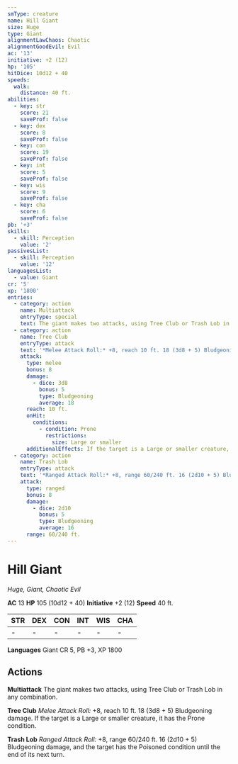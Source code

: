 ```yaml
---
smType: creature
name: Hill Giant
size: Huge
type: Giant
alignmentLawChaos: Chaotic
alignmentGoodEvil: Evil
ac: '13'
initiative: +2 (12)
hp: '105'
hitDice: 10d12 + 40
speeds:
  walk:
    distance: 40 ft.
abilities:
  - key: str
    score: 21
    saveProf: false
  - key: dex
    score: 8
    saveProf: false
  - key: con
    score: 19
    saveProf: false
  - key: int
    score: 5
    saveProf: false
  - key: wis
    score: 9
    saveProf: false
  - key: cha
    score: 6
    saveProf: false
pb: '+3'
skills:
  - skill: Perception
    value: '2'
passivesList:
  - skill: Perception
    value: '12'
languagesList:
  - value: Giant
cr: '5'
xp: '1800'
entries:
  - category: action
    name: Multiattack
    entryType: special
    text: The giant makes two attacks, using Tree Club or Trash Lob in any combination.
  - category: action
    name: Tree Club
    entryType: attack
    text: '*Melee Attack Roll:* +8, reach 10 ft. 18 (3d8 + 5) Bludgeoning damage. If the target is a Large or smaller creature, it has the Prone condition.'
    attack:
      type: melee
      bonus: 8
      damage:
        - dice: 3d8
          bonus: 5
          type: Bludgeoning
          average: 18
      reach: 10 ft.
      onHit:
        conditions:
          - condition: Prone
            restrictions:
              size: Large or smaller
      additionalEffects: If the target is a Large or smaller creature, it has the Prone condition.
  - category: action
    name: Trash Lob
    entryType: attack
    text: '*Ranged Attack Roll:* +8, range 60/240 ft. 16 (2d10 + 5) Bludgeoning damage, and the target has the Poisoned condition until the end of its next turn.'
    attack:
      type: ranged
      bonus: 8
      damage:
        - dice: 2d10
          bonus: 5
          type: Bludgeoning
          average: 16
      range: 60/240 ft.
---
```


# Hill Giant
*Huge, Giant, Chaotic Evil*

**AC** 13
**HP** 105 (10d12 + 40)
**Initiative** +2 (12)
**Speed** 40 ft.

| STR | DEX | CON | INT | WIS | CHA |
| --- | --- | --- | --- | --- | --- |
| - | - | - | - | - | - |

**Languages** Giant
CR 5, PB +3, XP 1800

## Actions

**Multiattack**
The giant makes two attacks, using Tree Club or Trash Lob in any combination.

**Tree Club**
*Melee Attack Roll:* +8, reach 10 ft. 18 (3d8 + 5) Bludgeoning damage. If the target is a Large or smaller creature, it has the Prone condition.

**Trash Lob**
*Ranged Attack Roll:* +8, range 60/240 ft. 16 (2d10 + 5) Bludgeoning damage, and the target has the Poisoned condition until the end of its next turn.
